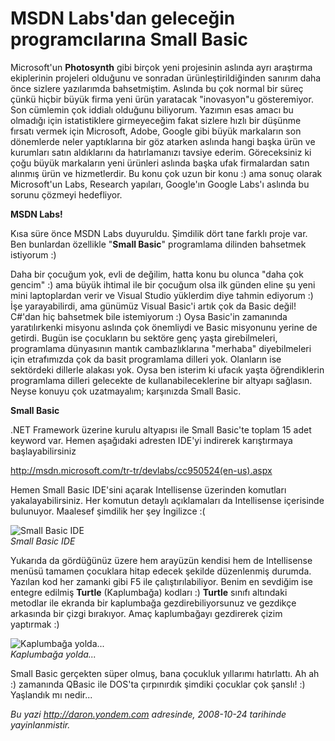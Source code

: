 # MSDN Labs'dan geleceğin programcılarına Small Basic 

Microsoft'un **Photosynth** gibi birçok yeni projesinin aslında ayrı
araştırma ekiplerinin projeleri olduğunu ve sonradan
ürünleştirildiğinden sanırım daha önce sizlere yazılarımda bahsetmiştim.
Aslında bu çok normal bir süreç çünkü hiçbir büyük firma yeni ürün
yaratacak "inovasyon"u gösteremiyor. Son cümlemin çok iddialı olduğunu
biliyorum. Yazımın esas amacı bu olmadığı için istatistiklere
girmeyeceğim fakat sizlere hızlı bir düşünme fırsatı vermek için
Microsoft, Adobe, Google gibi büyük markaların son dönemlerde neler
yaptıklarına bir göz atarken aslında hangi başka ürün ve kurumları satın
aldıklarını da hatırlamanızı tavsiye ederim. Göreceksiniz ki çoğu büyük
markaların yeni ürünleri aslında başka ufak firmalardan satın alınmış
ürün ve hizmetlerdir. Bu konu çok uzun bir konu :) ama sonuç olarak
Microsoft'un Labs, Research yapıları, Google'ın Google Labs'ı aslında bu
sorunu çözmeyi hedefliyor.

**MSDN Labs!**

Kısa süre önce MSDN Labs duyuruldu. Şimdilik dört tane farklı proje var.
Ben bunlardan özellikle "**Small Basic**" programlama dilinden bahsetmek
istiyorum :)

Daha bir çocuğum yok, evli de değilim, hatta konu bu olunca "daha çok
gencim" :) ama büyük ihtimal ile bir çocuğum olsa ilk günden eline şu
yeni mini laptoplardan verir ve Visual Studio yüklerdim diye tahmin
ediyorum :) İşe yarayabilirdi, ama günümüz Visual Basic'i artık çok da
Basic değil! C\#'dan hiç bahsetmek bile istemiyorum :) Oysa Basic'in
zamanında yaratılırkenki misyonu aslında çok önemliydi ve Basic
misyonunu yerine de getirdi. Bugün ise çocukların bu sektöre genç yaşta
girebilmeleri, programlama dünyasının mantık cambazlıklarına "merhaba"
diyebilmeleri için etrafımızda çok da basit programlama dilleri yok.
Olanların ise sektördeki dillerle alakası yok. Oysa ben isterim ki
ufacık yaşta öğrendiklerin programlama dilleri gelecekte de
kullanabileceklerine bir altyapı sağlasın. Neyse konuyu çok uzatmayalım;
karşınızda Small Basic.

**Small Basic**

.NET Framework üzerine kurulu altyapısı ile Small Basic'te toplam 15
adet keyword var. Hemen aşağıdaki adresten IDE'yi indirerek karıştırmaya
başlayabilirsiniz

<http://msdn.microsoft.com/tr-tr/devlabs/cc950524(en-us).aspx>

Hemen Small Basic IDE'sini açarak Intellisense üzerinden komutları
yakalayabilirsiniz. Her komutun detaylı açıklamaları da Intellisense
içerisinde bulunuyor. Maalesef şimdilik her şey İngilizce :(

![Small Basic
IDE](media/MSDN_Labs_dan_gelecegin_programcilarina_Small_Basic/23102008_1.jpg)\
*Small Basic IDE*

Yukarıda da gördüğünüz üzere hem arayüzün kendisi hem de Intellisense
menüsü tamamen çocuklara hitap edecek şekilde düzenlenmiş durumda.
Yazılan kod her zamanki gibi F5 ile çalıştırılabiliyor. Benim en
sevdiğim ise entegre edilmiş **Turtle** (Kaplumbağa) kodları :)
**Turtle** sınıfı altındaki metodlar ile ekranda bir kaplumbağa
gezdirebiliyorsunuz ve gezdikçe arkasında bir çizgi bırakıyor. Amaç
kaplumbağayı gezdirerek çizim yaptırmak :)

![Kaplumbağa
yolda...](media/MSDN_Labs_dan_gelecegin_programcilarina_Small_Basic/23102008_2.jpg)\
*Kaplumbağa yolda...*

Small Basic gerçekten süper olmuş, bana çocukluk yıllarımı hatırlattı.
Ah ah :) zamanında QBasic ile DOS'ta çırpınırdık şimdiki çocuklar çok
şanslı! :) Yaşlandık mı nedir...


*Bu yazi http://daron.yondem.com adresinde, 2008-10-24 tarihinde yayinlanmistir.*